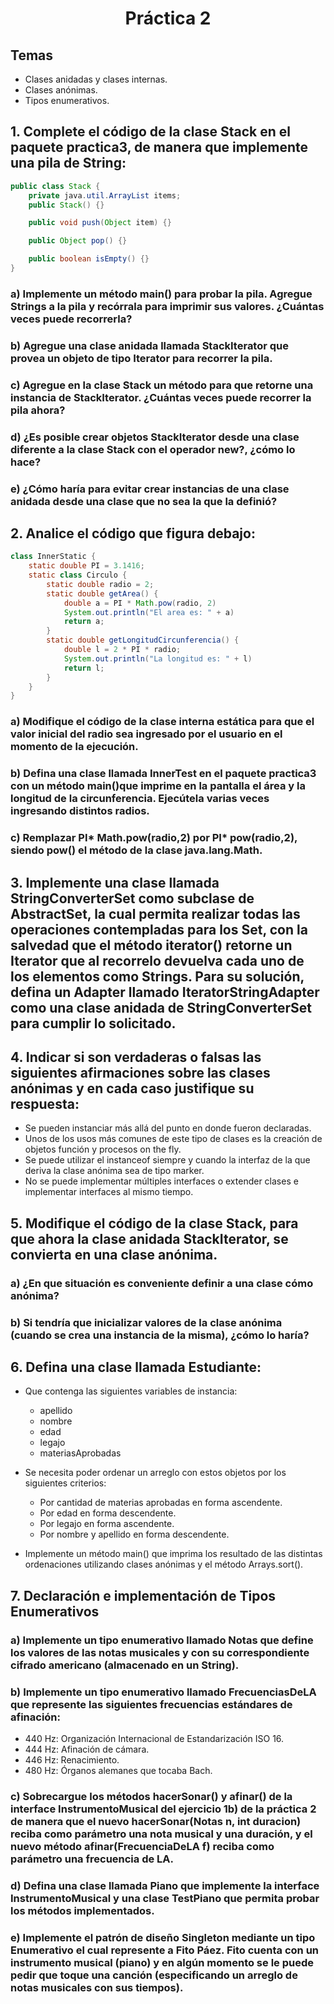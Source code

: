 <h1 align="center">Práctica 2</h1>

## Temas

-   Clases anidadas y clases internas.
-   Clases anónimas.
-   Tipos enumerativos.

## 1. Complete el código de la clase Stack en el paquete practica3, de manera que implemente una pila de String:

```java
public class Stack {
    private java.util.ArrayList items;
    public Stack() {}

    public void push(Object item) {}

    public Object pop() {}

    public boolean isEmpty() {}
}
```

### a) Implemente un método main() para probar la pila. Agregue Strings a la pila y recórrala para imprimir sus valores. ¿Cuántas veces puede recorrerla?

### b) Agregue una clase anidada llamada StackIterator que provea un objeto de tipo Iterator para recorrer la pila.

### c) Agregue en la clase Stack un método para que retorne una instancia de StackIterator. ¿Cuántas veces puede recorrer la pila ahora?

### d) ¿Es posible crear objetos StackIterator desde una clase diferente a la clase Stack con el operador new?, ¿cómo lo hace?

### e) ¿Cómo haría para evitar crear instancias de una clase anidada desde una clase que no sea la que la definió?

## 2. Analice el código que figura debajo:

```java
class InnerStatic {
    static double PI = 3.1416;
    static class Circulo {
        static double radio = 2;
        static double getArea() {
            double a = PI * Math.pow(radio, 2)
            System.out.println("El area es: " + a)
            return a;
        }
        static double getLongitudCircunferencia() {
            double l = 2 * PI * radio;
            System.out.println("La longitud es: " + l)
            return l;
        }
    }
}
```

### a) Modifique el código de la clase interna estática para que el valor inicial del radio sea ingresado por el usuario en el momento de la ejecución.

### b) Defina una clase llamada InnerTest en el paquete practica3 con un método main()que imprime en la pantalla el área y la longitud de la circunferencia. Ejecútela varias veces ingresando distintos radios.

### c) Remplazar PI* Math.pow(radio,2) por PI* pow(radio,2), siendo pow() el método de la clase java.lang.Math.

## 3. Implemente una clase llamada StringConverterSet como subclase de AbstractSet, la cual permita realizar todas las operaciones contempladas para los Set, con la salvedad que el método iterator() retorne un Iterator que al recorrelo devuelva cada uno de los elementos como Strings. Para su solución, defina un Adapter llamado IteratorStringAdapter como una clase anidada de StringConverterSet para cumplir lo solicitado.

## 4. Indicar si son verdaderas o falsas las siguientes afirmaciones sobre las clases anónimas y en cada caso justifique su respuesta:

-   Se pueden instanciar más allá del punto en donde fueron declaradas.
-   Unos de los usos más comunes de este tipo de clases es la creación de objetos función y procesos on the fly.
-   Se puede utilizar el instanceof siempre y cuando la interfaz de la que deriva la clase anónima sea de tipo marker.
-   No se puede implementar múltiples interfaces o extender clases e implementar interfaces al mismo tiempo.

## 5. Modifique el código de la clase Stack, para que ahora la clase anidada StackIterator, se convierta en una clase anónima.

### a) ¿En que situación es conveniente definir a una clase cómo anónima?

### b) Si tendría que inicializar valores de la clase anónima (cuando se crea una instancia de la misma), ¿cómo lo haría?

## 6. Defina una clase llamada Estudiante:

-   Que contenga las siguientes variables de instancia:

    -   apellido
    -   nombre
    -   edad
    -   legajo
    -   materiasAprobadas

-   Se necesita poder ordenar un arreglo con estos objetos por los siguientes criterios:

    -   Por cantidad de materias aprobadas en forma ascendente.
    -   Por edad en forma descendente.
    -   Por legajo en forma ascendente.
    -   Por nombre y apellido en forma descendente.

-   Implemente un método main() que imprima los resultado de las distintas ordenaciones utilizando clases anónimas y el método Arrays.sort().

## 7. Declaración e implementación de Tipos Enumerativos

### a) Implemente un tipo enumerativo llamado Notas que define los valores de las notas musicales y con su correspondiente cifrado americano (almacenado en un String).

### b) Implemente un tipo enumerativo llamado FrecuenciasDeLA que represente las siguientes frecuencias estándares de afinación:

-   440 Hz: Organización Internacional de Estandarización ISO 16.
-   444 Hz: Afinación de cámara.
-   446 Hz: Renacimiento.
-   480 Hz: Órganos alemanes que tocaba Bach.

### c) Sobrecargue los métodos hacerSonar() y afinar() de la interface InstrumentoMusical del ejercicio 1b) de la práctica 2 de manera que el nuevo hacerSonar(Notas n, int duracion) reciba como parámetro una nota musical y una duración, y el nuevo método afinar(FrecuenciaDeLA f) reciba como parámetro una frecuencia de LA.

### d) Defina una clase llamada Piano que implemente la interface InstrumentoMusical y una clase TestPiano que permita probar los métodos implementados.

### e) Implemente el patrón de diseño Singleton mediante un tipo Enumerativo el cual represente a Fito Páez. Fito cuenta con un instrumento musical (piano) y en algún momento se le puede pedir que toque una canción (especificando un arreglo de notas musicales con sus tiempos).

